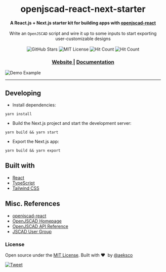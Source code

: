 <h1 align="center">openjscad-react-next-starter</h1>

<div align="center">
  <strong>A React.js + Next.js starter kit for building apps with <a href="https://aeksco.github.io/openjscad-react">openjscad-react</a></strong>
</div>

<br />

<div align="center">
  Write an <code>OpenJSCAD</code> script and wire it up to some inputs to start exporting user-customizable designs
</div>

<br />

<div align="center">
  <!-- GitHub Stars -->
  <img src="https://img.shields.io/github/stars/aeksco/openjscad-react-next-starter.svg?style=social&label=Star" alt="GitHub Stars" />

  <!-- MIT License -->
  <img src="https://img.shields.io/apm/l/atomic-design-ui.svg" alt="MIT License" />

  <!-- Hit Count -->
  <img src="http://hits.dwyl.com/aeksco/openjscad-react-next-starter.svg" alt="Hit Count" />

  <!-- PRs Welcome -->
  <img src="https://img.shields.io/badge/PRs-welcome-brightgreen.svg?style=flat" alt="Hit Count" />
</div>

<div align="center">
  <h3>
    <a href="https://aeksco.github.io/openjscad-react">
      Website
    </a>
    <span> | </span>
    <a href="https://aeksco.github.io/openjscad-react">
      Documentation
    </a>
  </h3>
</div>

![Demo Example](https://i.imgur.com/9NijaGj.png "Demo Example")

<hr/>

## Developing

- Install dependencies:

```
yarn install
```

- Build the Next.js project and start the development server:

```
yarn build && yarn start
```

- Export the Next.js app:

```
yarn build && yarn export
```

## Built with

- [React](https://reactjs.org)
- [TypeScript](https://www.typescriptlang.org/)
- [Tailwind CSS](https://tailwindcss.com)

## Misc. References

- [openjscad-react](https://github.com/aeksco/openjscad-react)
- [OpenJSCAD Homepage](https://openjscad.org)
- [OpenJSCAD API Reference](https://openjscad.org/dokuwiki/doku.php)
- [JSCAD User Group](https://openjscad.nodebb.com/)

### License

Open source under the [MIT License](https://github.com/aeksco/openjscad-react/blob/main/LICENSE). Built with&nbsp;:heart:&nbsp; by [@aeksco](https://github.com/aeksco)

[![Tweet](https://img.shields.io/twitter/url/https/github.com/aeksco/openjscad-react.svg?style=social)](https://twitter.com/intent/tweet?text=https://github.com/aeksco/openjscad-react)
